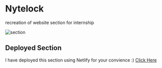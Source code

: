 # Nytelock
recreation of website section for internship

![section](./src/imgs/section.png)

## Deployed Section

I have deployed this section using Netlify for your convience :) [Click Here](https://nytelocksection.netlify.app/)
